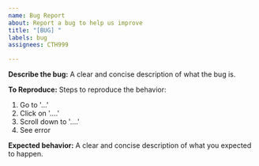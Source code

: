 ```yaml
---
name: Bug Report
about: Report a bug to help us improve
title: "[BUG] "
labels: bug
assignees: CTH999

---
```


**Describe the bug:**
A clear and concise description of what the bug is.

**To Reproduce:**
Steps to reproduce the behavior:
1. Go to '...'
2. Click on '....'
3. Scroll down to '....'
4. See error

**Expected behavior:**
A clear and concise description of what you expected to happen.
